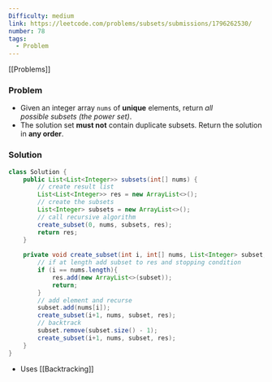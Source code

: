 ```yaml
---
Difficulty: medium
link: https://leetcode.com/problems/subsets/submissions/1796262530/
number: 78
tags:
  - Problem
---
```

[[Problems]]
### Problem
- Given an integer array `nums` of **unique** elements, return _all possible_ _subsets_ _(the power set)_.
- The solution set **must not** contain duplicate subsets. Return the solution in **any order**.

### Solution
```java
class Solution {
	public List<List<Integer>> subsets(int[] nums) {
		// create result list
		List<List<Integer>> res = new ArrayList<>();
		// create the subsets
		List<Integer> subsets = new ArrayList<>();
		// call recursive algorithm
		create_subset(0, nums, subsets, res);
		return res;
	}
	
	private void create_subset(int i, int[] nums, List<Integer> subset, List<List<Integer>> res){
		// if at length add subset to res and stopping condition
		if (i == nums.length){
			res.add(new ArrayList<>(subset));
			return;
		}
		// add element and recurse
		subset.add(nums[i]);
		create_subset(i+1, nums, subset, res);
		// backtrack
		subset.remove(subset.size() - 1);
		create_subset(i+1, nums, subset, res);
	}
}
```
- Uses [[Backtracking]]